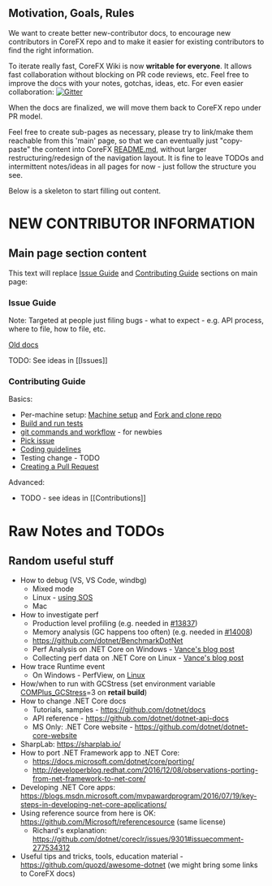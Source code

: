 ## Motivation, Goals, Rules
We want to create better new-contributor docs, to encourage new contributors in CoreFX repo and to make it easier for existing contributors to find the right information.

To iterate really fast, CoreFX Wiki is now **writable for everyone**. It allows fast collaboration without blocking on PR code reviews, etc. Feel free to improve the docs with your notes, gotchas, ideas, etc. For even easier collaboration: [![Gitter](https://badges.gitter.im/dotnet/corefx-contrib-docs.svg)](https://gitter.im/dotnet/corefx-contrib-docs?utm_source=badge&utm_medium=badge&utm_campaign=pr-badge)

When the docs are finalized, we will move them back to CoreFX repo under PR model.

Feel free to create sub-pages as necessary, please try to link/make them reachable from this 'main' page, so that we can eventually just "copy-paste" the content into CoreFX [README.md](https://github.com/dotnet/corefx/blob/master/README.md), without larger restructuring/redesign of the navigation layout. It is fine to leave TODOs and intermittent notes/ideas in all pages for now - just follow the structure you see.

Below is a skeleton to start filling out content.

# NEW CONTRIBUTOR INFORMATION

## Main page section content

This text will replace [Issue Guide](https://github.com/dotnet/corefx/blob/master/README.md#issue-guide) and [Contributing Guide](https://github.com/dotnet/corefx/blob/master/README.md#contributing-guide) sections on main page:

### Issue Guide

Note: Targeted at people just filing bugs - what to expect - e.g. API process, where to file, how to file, etc.

[Old docs](https://github.com/dotnet/corefx/wiki/Issues#existing-docs)

TODO: See ideas in [[Issues]]

### Contributing Guide

Basics:
* Per-machine setup: [Machine setup](https://github.com/dotnet/corefx/wiki/Setting-up-the-development-environment) and [Fork and clone repo](https://github.com/dotnet/corefx/wiki/Checking-out-the-code-repository)
* [Build and run tests](https://github.com/dotnet/corefx/wiki/Build-and-run-tests)
* [git commands and workflow](https://github.com/dotnet/corefx/wiki/git-reference) - for newbies
* [Pick issue](https://github.com/dotnet/corefx/wiki/Pick-issue)
* [Coding guidelines](https://github.com/dotnet/corefx/tree/master/Documentation#coding-guidelines)
* Testing change - TODO
* [Creating a Pull Request](https://github.com/dotnet/corefx/wiki/Creating-a-Pull-Request)

Advanced:
* TODO - see ideas in [[Contributions]]

# Raw Notes and TODOs

## Random useful stuff

  * How to debug (VS, VS Code, windbg)
    * Mixed mode
    * Linux - [using SOS](https://blogs.msdn.microsoft.com/premier_developer/2017/05/02/debugging-net-core-with-sos-everywhere/)
    * Mac
  * How to investigate perf
    * Production level profiling (e.g. needed in [#13837](https://github.com/dotnet/corefx/issues/13837))
    * Memory analysis (GC happens too often) (e.g. needed in [#14008](https://github.com/dotnet/corefx/issues/14008))
    * https://github.com/dotnet/BenchmarkDotNet
    * Perf Analysis on .NET Core on Windows - [Vance's blog post](https://blogs.msdn.microsoft.com/vancem/2016/11/02/performance-analysis-on-net-core-applications-with-perfview-on-windows/)
    * Collecting perf data on .NET Core on Linux - [Vance's blog post](https://blogs.msdn.microsoft.com/vancem/2016/10/07/collecting-performance-data-on-linux-using-perfcollect-and-perfview/)
  * How trace Runtime event
    * On Windows - PerfView, on [Linux](http://blogs.microsoft.co.il/sasha/2017/03/30/tracing-runtime-events-in-net-core-on-linux/)
  * How/when to run with GCStress (set environment variable [COMPlus_GCStress](https://github.com/dotnet/coreclr/blob/master/src/vm/eeconfig.h#L654)=3 on **retail build**)
  * How to change .NET Core docs
    * Tutorials, samples - https://github.com/dotnet/docs
    * API reference - https://github.com/dotnet/dotnet-api-docs
    * MS Only: .NET Core website - https://github.com/dotnet/dotnet-core-website
  * SharpLab: https://sharplab.io/
  * How to port .NET Framework app to .NET Core:
    * https://docs.microsoft.com/dotnet/core/porting/
    * http://developerblog.redhat.com/2016/12/08/observations-porting-from-net-framework-to-net-core/
  * Developing .NET Core apps: https://blogs.msdn.microsoft.com/mvpawardprogram/2016/07/19/key-steps-in-developing-net-core-applications/
  * Using reference source from here is OK: https://github.com/Microsoft/referencesource (same license)
    * Richard's explanation: https://github.com/dotnet/coreclr/issues/9301#issuecomment-277534312
  * Useful tips and tricks, tools, education material - https://github.com/quozd/awesome-dotnet (we might bring some links to CoreFX docs)
